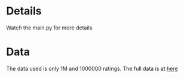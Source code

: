 # Details 
Watch the main.py for more details
# Data
The data used is only 1M and 1000000 ratings. The full data is at [here](https://drive.google.com/file/d/1-Tva6-uzA5qJLxNV6VzrxudRkaNINYQ7/view?usp=sharing)